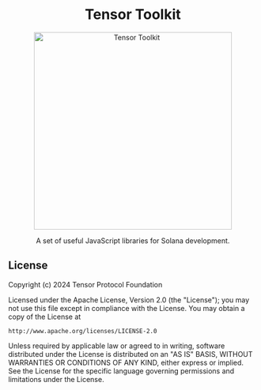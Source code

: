 <h1 align="center">
  Tensor Toolkit
</h1>
<p align="center">
  <img width="400" alt="Tensor Toolkit" src="https://github.com/tensor-foundation/toolkit/assets/729235/919f0612-0c70-4995-a79c-b34271955abe" />
</p>
<p align="center">
  A set of useful JavaScript libraries for Solana development.
</p>

## License

Copyright (c) 2024 Tensor Protocol Foundation

Licensed under the Apache License, Version 2.0 (the "License");
you may not use this file except in compliance with the License.
You may obtain a copy of the License at

    http://www.apache.org/licenses/LICENSE-2.0

Unless required by applicable law or agreed to in writing, software
distributed under the License is distributed on an "AS IS" BASIS,
WITHOUT WARRANTIES OR CONDITIONS OF ANY KIND, either express or implied.
See the License for the specific language governing permissions and
limitations under the License.
